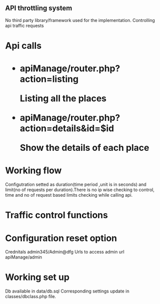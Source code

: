 <h2> API throttling system </h2>
<p> No third party library/framework used for the implementation. Controlling api traffic requests </p>
<h1>Api calls<h1>
<p>
<ul>
<li>
apiManage/router.php?action=listing
<p>Listing all the places</p>
</li>
<li>
apiManage/router.php?action=details&id=$id
<p>Show the details of each place</p>
</li>
</ul>

</p>
<h1>
Working flow
</h1>
<p>Configutration setted as duration(time period ,unit is in seconds) and limit(no of requests per duration).There is no ip wise checking to control, time and no of request based limits checking while calling api.</p>
<h1>
Traffic control functions
</h1>
<p>
<?php
$traffic = new Throttle();
$traffic::trafficControll($action); // request based checking traffic
?>
</p>
<h1>Configuration reset option</h1>
<p>Crednitals admin345/Admin@dfg
Urls to access admin url apiManage/admin
</p>
<h1>Working set up</h1>
<p>
Db available in data/db.sql
Corresponding settings update in classes/dbclass.php file.
</p>
